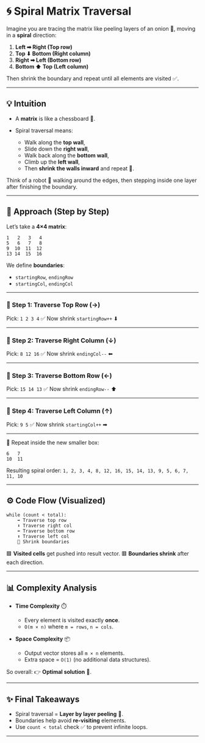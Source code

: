 # 🌀 Spiral Matrix Traversal

Imagine you are tracing the matrix like peeling layers of an onion 🧅, moving in a **spiral** direction:

1. **Left ➡ Right (Top row)**
2. **Top ⬇ Bottom (Right column)**
3. **Right ➡ Left (Bottom row)**
4. **Bottom ⬆ Top (Left column)**

Then shrink the boundary and repeat until all elements are visited ✅.

---

## 💡 Intuition

* A **matrix** is like a chessboard 🏁.
* Spiral traversal means:

  * Walk along the **top wall**,
  * Slide down the **right wall**,
  * Walk back along the **bottom wall**,
  * Climb up the **left wall**,
  * Then **shrink the walls inward** and repeat 🔄.

Think of a robot 🤖 walking around the edges, then stepping inside one layer after finishing the boundary.

---

## 🧭 Approach (Step by Step)

Let’s take a **4×4 matrix**:

```
1   2   3   4
5   6   7   8
9  10  11  12
13 14  15  16
```

We define **boundaries**:

* `startingRow`, `endingRow`
* `startingCol`, `endingCol`

---

### 🔹 Step 1: Traverse **Top Row** (→)

Pick: `1 2 3 4` ✅
Now shrink `startingRow++` ⬇

---

### 🔹 Step 2: Traverse **Right Column** (↓)

Pick: `8 12 16` ✅
Now shrink `endingCol--` ⬅

---

### 🔹 Step 3: Traverse **Bottom Row** (←)

Pick: `15 14 13` ✅
Now shrink `endingRow--` ⬆

---

### 🔹 Step 4: Traverse **Left Column** (↑)

Pick: `9 5` ✅
Now shrink `startingCol++` ➡

---

🔁 Repeat inside the new smaller box:

```
6   7
10  11
```

Resulting spiral order:
`1, 2, 3, 4, 8, 12, 16, 15, 14, 13, 9, 5, 6, 7, 11, 10`

---

## ⚙️ Code Flow (Visualized)

```
while (count < total):
    ➡ Traverse top row
    ⬇ Traverse right col
    ⬅ Traverse bottom row
    ⬆ Traverse left col
    🔄 Shrink boundaries
```

🟩 **Visited cells** get pushed into result vector.
🟥 **Boundaries shrink** after each direction.

---

## 📊 Complexity Analysis

* **Time Complexity** ⏱️

  * Every element is visited exactly **once**.
  * `O(m × n)` where `m = rows`, `n = cols`.

* **Space Complexity** 📦

  * Output vector stores all `m × n` elements.
  * Extra space = `O(1)` (no additional data structures).

So overall:
👉 **Optimal solution** 💯.

---

## ✨ Final Takeaways

* Spiral traversal = **Layer by layer peeling** 🧅.
* Boundaries help avoid **re-visiting** elements.
* Use `count < total` check ✅ to prevent infinite loops.

---
